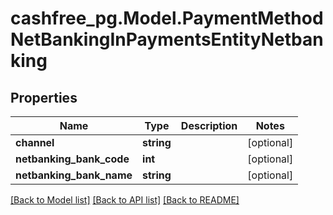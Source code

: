 # cashfree_pg.Model.PaymentMethodNetBankingInPaymentsEntityNetbanking

## Properties

Name | Type | Description | Notes
------------ | ------------- | ------------- | -------------
**channel** | **string** |  | [optional] 
**netbanking_bank_code** | **int** |  | [optional] 
**netbanking_bank_name** | **string** |  | [optional] 

[[Back to Model list]](../README.md#documentation-for-models) [[Back to API list]](../README.md#documentation-for-api-endpoints) [[Back to README]](../README.md)

